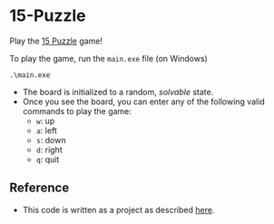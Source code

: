 # 15-Puzzle
Play the [15 Puzzle](https://en.wikipedia.org/wiki/15_Puzzle) game!

To play the game, run the `main.exe` file (on Windows)
```
.\main.exe
```
* The board is initialized to a random, *solvable* state.
* Once you see the board, you can enter any of the following valid commands to play the game:
  * `w`: up
  * `a`: left
  * `s`: down
  * `d`: right
  * `q`: quit

## Reference
* This code is written as a project as described [here](https://www.learncpp.com/cpp-tutorial/chapter-21-project/).
